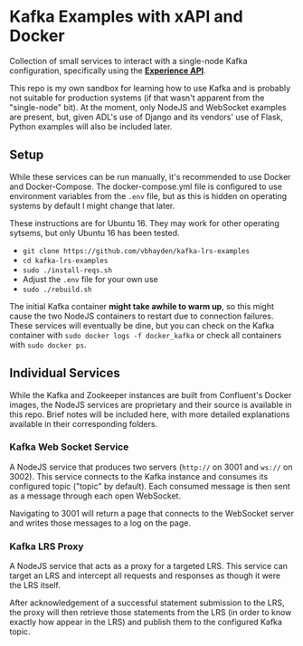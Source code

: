 # Kafka Examples with xAPI and Docker
Collection of small services to interact with a single-node Kafka configuration, specifically using the **[Experience API](https://adlnet.gov/experience-api)**.

This repo is my own sandbox for learning how to use Kafka and is probably not suitable for production systems (if 
that wasn't apparent from the "single-node" bit).  At the moment, only NodeJS and WebSocket examples are present,
but, given ADL's use of Django and its vendors' use of Flask, Python examples will also be included later.

## Setup
While these services can be run manually, it's recommended to use Docker and Docker-Compose.  The docker-compose.yml file is configured
to use environment variables from the `.env` file, but as this is hidden on operating systems by default I might change that later.

These instructions are for Ubuntu 16.  They may work for other operating sytsems, but only Ubuntu 16 has been tested.

- `git clone https://github.com/vbhayden/kafka-lrs-examples`
- `cd kafka-lrs-examples`
- `sudo ./install-reqs.sh`
- Adjust the `.env` file for your own use
- `sudo ./rebuild.sh`

The initial Kafka container **might take awhile to warm up**, so this might cause the two NodeJS containers to restart
due to connection failures.  These services will eventually be dine, but you can check on the Kafka container with 
`sudo docker logs -f docker_kafka` or check all containers with `sudo docker ps`.

## Individual Services
While the Kafka and Zookeeper instances are built from Confluent's Docker images, the NodeJS services are proprietary and their
source is available in this repo.  Brief notes will be included here, with more detailed explanations available in their corresponding
folders.

### Kafka Web Socket Service
A NodeJS service that produces two servers (`http://` on 3001 and `ws://` on 3002).  This service connects to the Kafka instance
and consumes its configured topic ("topic" by default).  Each consumed message is then sent as a message through each open WebSocket.

Navigating to 3001 will return a page that connects to the WebSocket server and writes those messages to a log on the page.

### Kafka LRS Proxy
A NodeJS service that acts as a proxy for a targeted LRS.  This service can target an LRS and intercept all requests and responses
as though it were the LRS itself.  

After acknowledgement of a successful statement submission to the LRS, the proxy will then retrieve those statements from the LRS
(in order to know exactly how appear in the LRS) and publish them to the configured Kafka topic.
